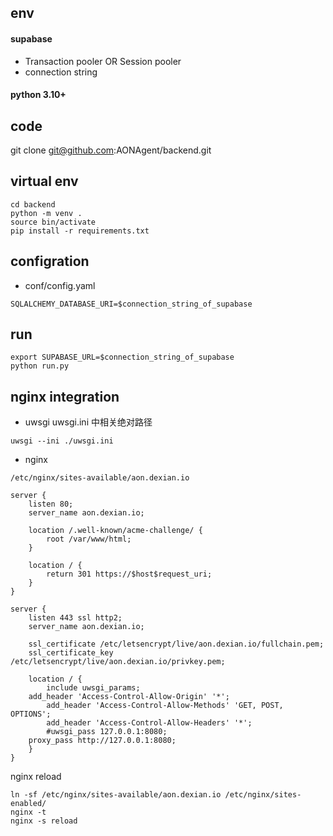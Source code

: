 ## env
#### supabase
* Transaction pooler OR Session pooler
* connection string

#### python 3.10+

## code
git clone git@github.com:AONAgent/backend.git

## virtual env
``` shell
cd backend
python -m venv .
source bin/activate
pip install -r requirements.txt
```

## configration
* conf/config.yaml
```
SQLALCHEMY_DATABASE_URI=$connection_string_of_supabase
```

## run
``` shell
export SUPABASE_URL=$connection_string_of_supabase
python run.py
```

## nginx integration
* uwsgi
uwsgi.ini 中相关绝对路径

```
uwsgi --ini ./uwsgi.ini
```
* nginx

` /etc/nginx/sites-available/aon.dexian.io `

```
server {
    listen 80;
    server_name aon.dexian.io;

    location /.well-known/acme-challenge/ {
        root /var/www/html;
    }

    location / {
        return 301 https://$host$request_uri;
    }
}

server {
    listen 443 ssl http2;
    server_name aon.dexian.io;

    ssl_certificate /etc/letsencrypt/live/aon.dexian.io/fullchain.pem;
    ssl_certificate_key /etc/letsencrypt/live/aon.dexian.io/privkey.pem;

    location / {
        include uwsgi_params;
	add_header 'Access-Control-Allow-Origin' '*';
        add_header 'Access-Control-Allow-Methods' 'GET, POST, OPTIONS';
        add_header 'Access-Control-Allow-Headers' '*';
        #uwsgi_pass 127.0.0.1:8080;
	proxy_pass http://127.0.0.1:8080;
    }
}
```

nginx reload

```shell
ln -sf /etc/nginx/sites-available/aon.dexian.io /etc/nginx/sites-enabled/ 
nginx -t
nginx -s reload
```

